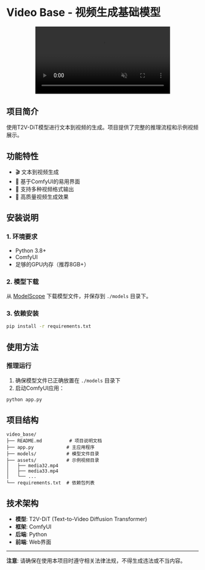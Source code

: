 # Video Base - 视频生成基础模型

<div align="center">
  <video src="https://github.com/user-attachments/assets/fb4cfe91-ac29-404b-8060-f2878b516dbc" width="70%" controls autoplay loop muted playsinline poster=""></video>
</div>

## 项目简介

使用T2V-DiT模型进行文本到视频的生成。项目提供了完整的推理流程和示例视频展示。

## 功能特性

- 🎬 文本到视频生成
- 🚀 基于ComfyUI的易用界面
- 📱 支持多种视频格式输出
- 🎨 高质量视频生成效果

## 安装说明

### 1. 环境要求

- Python 3.8+
- ComfyUI
- 足够的GPU内存（推荐8GB+）

### 2. 模型下载

从 [ModelScope](https://modelscope.cn/models/HakimZJU/t2v_dit_dev_1) 下载模型文件，并保存到 `./models` 目录下。

### 3. 依赖安装

```bash
pip install -r requirements.txt
```

## 使用方法

### 推理运行

1. 确保模型文件已正确放置在 `./models` 目录下
2. 启动ComfyUI应用：

```bash
python app.py
```

## 项目结构

```
video_base/
├── README.md          # 项目说明文档
├── app.py            # 主应用程序
├── models/           # 模型文件目录
├── assets/           # 示例视频目录
│   ├── media32.mp4
│   ├── media33.mp4
│   └── ...
└── requirements.txt  # 依赖包列表
```

## 技术架构

- **模型**: T2V-DiT (Text-to-Video Diffusion Transformer)
- **框架**: ComfyUI
- **后端**: Python
- **前端**: Web界面

---

**注意**: 请确保在使用本项目时遵守相关法律法规，不得生成违法或不当内容。
